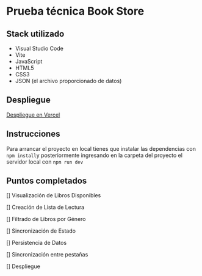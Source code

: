 # Prueba técnica Book Store

## Stack utilizado

- Visual Studio Code
- Vite
- JavaScript
- HTML5
- CSS3
- JSON (el archivo proporcionado de datos)

## Despliegue

[Despliegue en Vercel](?????)

## Instrucciones

Para arrancar el proyecto en local tienes que instalar las dependencias con `npm install`y posteriormente ingresando en la carpeta del proyecto el servidor local con `npm run dev`

## Puntos completados

[] Visualización de Libros Disponibles

[] Creación de Lista de Lectura

[] Filtrado de Libros por Género

[] Sincronización de Estado

[] Persistencia de Datos

[] Sincronización entre pestañas

[] Despliegue
